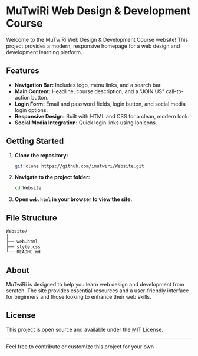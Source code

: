 # MuTwiRi Web Design & Development Course

Welcome to the MuTwiRi Web Design & Development Course website! This project provides a modern, responsive homepage for a web design and development learning platform.

## Features

- **Navigation Bar:** Includes logo, menu links, and a search bar.
- **Main Content:** Headline, course description, and a "JOIN US" call-to-action button.
- **Login Form:** Email and password fields, login button, and social media login options.
- **Responsive Design:** Built with HTML and CSS for a clean, modern look.
- **Social Media Integration:** Quick login links using Ionicons.

## Getting Started

1. **Clone the repository:**
   ```sh
   git clone https://github.com/imutwiri/Website.git
   ```
2. **Navigate to the project folder:**
   ```sh
   cd Website
   ```
3. **Open `web.html` in your browser to view the site.**

## File Structure

```
Website/
│
├── web.html
├── style.css
└── README.md
```

## About

MuTwiRi is designed to help you learn web design and development from scratch. The site provides essential resources and a user-friendly interface for beginners and those looking to enhance their web skills.

## License

This project is open source and available under the [MIT License](LICENSE).

---

Feel free to contribute or customize this project for your own

